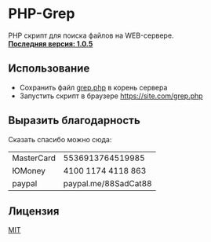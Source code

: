 # PHP-Grep
PHP cкрипт для поиска файлов на WEB-сервере.
<br>
[__Последняя версия: 1.0.5__](https://github.com/SadCat88/PHP-Grep/grep.php)


## Использование
* Сохранить файл [grep.php](https://github.com/SadCat88/PHP-Grep/grep.php) в корень сервера
* Запустить скрипт в браузере https://site.com/grep.php


## Выразить благодарность
Сказать спасибо можно сюда:

|             |                    |
|-------------|--------------------|
|MasterCard   |5536913764519985    |
|ЮMoney       |4100 1174 4118 863  |
|paypal       |paypal.me/88SadCat88|


## Лицензия
[MIT](https://choosealicense.com/licenses/mit/)